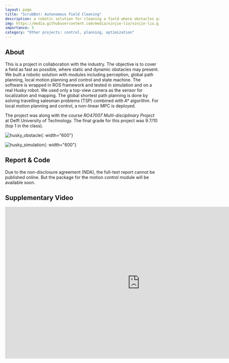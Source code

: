 ```yaml
---
layout: page
title: "ScrubBot: Autonomous Field Cleaning"
description: a robotic solution for cleaning a field where obstacles present
img: https://media.githubusercontent.com/media/xinjie-liu/xinjie-liu.github.io/main/assets/img/Husky_obstacle.gif
importance: 3
category: "Other projects: control, planning, optimization"
---
```



## About 

This is a project in collaboration with the industry. The objective is to cover a field as fast as possible, where static and dynamic obstacles may present. 
We built a robotic solution with modules including perception, global path planning, local motion planning and control and state machine. The software is wrapped in ROS framework and tested in simulation and on a real Husky robot. 
We used only a top-view camera as the sensor for localization and mapping. The global shortest path planning is done by solving travelling salesman problems (TSP) combined with A* algorithm. For local motion planning and control, a non-linear MPC is deployed. 

The project was along with the course *RO47007 Multi-disciplinary Project* at Delft University of Technology. The final grade for this project was 9.7/10 (top 1 in the class).


<!-- {:refdef: style="text-align: center;"} -->
![husky_obstacle](https://media.githubusercontent.com/media/xinjie-liu/xinjie-liu.github.io/main/assets/img/Husky_obstacle.gif){: width="600"}
<!-- {: refdef} -->

![husky_simulation](https://media.githubusercontent.com/media/xinjie-liu/xinjie-liu.github.io/main/assets/img/husky_simulation.gif){: width="600"}

## Report & Code

Due to the non-disclosure agreement (NDA), the full-text report cannot be published online. But the package for the motion control module will be available soon.

## Supplementary Video

<iframe width="880" height="495" src="https://www.youtube.com/embed/hZuqNEBZi00" title="YouTube video player" frameborder="0" allow="accelerometer; autoplay; clipboard-write; encrypted-media; gyroscope; picture-in-picture" allowfullscreen></iframe>
